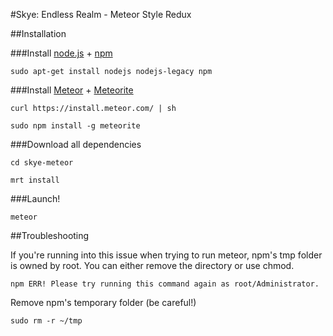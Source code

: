 #Skye: Endless Realm - Meteor Style Redux

##Installation

###Install [node.js](http://nodejs.org/) + [npm](https://www.npmjs.org/)

`sudo apt-get install nodejs nodejs-legacy npm`

###Install [Meteor](https://www.meteor.com/) + [Meteorite](https://github.com/oortcloud/meteorite/)

`curl https://install.meteor.com/ | sh`

`sudo npm install -g meteorite`

###Download all dependencies

`cd skye-meteor`

`mrt install`

###Launch!

`meteor`

##Troubleshooting

If you're running into this issue when trying to run meteor, npm's tmp folder is owned by root. You can either remove the directory or use chmod.

`npm ERR! Please try running this command again as root/Administrator.`

Remove npm's temporary folder (be careful!)

`sudo rm -r ~/tmp`